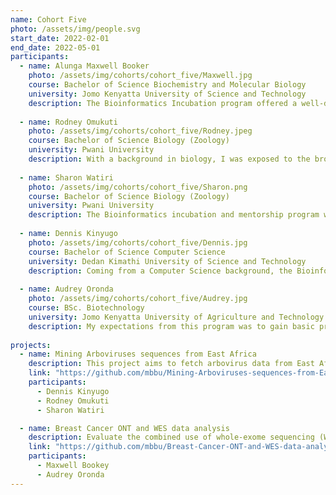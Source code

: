 ```yaml
---
name: Cohort Five
photo: /assets/img/people.svg
start_date: 2022-02-01
end_date: 2022-05-01
participants:
  - name: Alunga Maxwell Booker
    photo: /assets/img/cohorts/cohort_five/Maxwell.jpg
    course: Bachelor of Science Biochemistry and Molecular Biology
    university: Jomo Kenyatta University of Science and Technology
    description: The Bioinformatics Incubation program offered a well-detailed introduction to Bioinformatics. Interacting with successful scientists has motivated me to keep moving forward as a scientist. This program has been a great learning experience, the skills I have gained can attest to the expectations I had at the beginning, and the tools and resources are all up to date and easily accessible. The hands-free approach to teaching has allowed me to work within an HPC, understand some Programming languages, and Making use of Biological Databases, and so on. I have also learned how to communicate effectively, work in a team collaboratively, exchange ideas, and gain new insights from my supervisors and colleagues. I did a mini-project on the analysis of data Sequenced using Next Generation Sequencing Techniques in which I applied most of the above skills. Working on this project was an opportunity for me to obtain a hands-on experience in NGS data analysis. I would like to thank everyone who participated in creating this opportunity, it is a door to career growth for young scientists in the future and a wonderful program with no faults. I thank Dr. Caleb Kibet, Ruth Nanjala, Pauline Karega, and other trainers for their dedication to training and mentoring us.
    
  - name: Rodney Omukuti
    photo: /assets/img/cohorts/cohort_five/Rodney.jpeg
    course: Bachelor of Science Biology (Zoology)
    university: Pwani University
    description: With a background in biology, I was exposed to the broad disciplines of plant and animal sciences which endowed me with theoretical understanding and practical skills in routine microbiology, genetics, and molecular biology. I consequently developed a passion for these fields and invested time in online courses on bioinformatics e.g., Introduction to Linux for Biologists (Future Learn), and Introduction to R among others, which made me apply for the Bioinformatics Internship and Incubation Program at ICIPE. The program is well structured offering a good mastery of concepts, personal and professional growth, hands-on experience through mini-projects, and scientific communication. Following the engagements during the internship, I have resolved to pursue a career utilizing genomic approaches to understand and conserve the environment and biodiversity. Many thanks to the organizers, trainers, and the MBBU at large.
    
  - name: Sharon Watiri
    photo: /assets/img/cohorts/cohort_five/Sharon.png
    course: Bachelor of Science Biology (Zoology)
    university: Pwani University
    description: The Bioinformatics incubation and mentorship program was educative and very informative. The exposure, the skills, and the lessons learned are very useful in my career journey as a budding scientist. The mode of learning was perfect for capturing the students’ curiosity and the recourses provided made self-study a smooth ride as well. Through the program, I was able to gain a deeper understanding of various topics I had challenges with, and access to a wide range of resources and technical support made learning easy. My sincere gratitude to the organizers for giving me an opportunity to be part of the training. I now have a clearer picture of the career path I want to embark on and would definitely recommend this program to aspiring Computational biologists and Bioinformaticians. Special thanks to Dr. Caleb Kibet and the whole Bioinformatics team for their generous support and contribution to the success of the program.
    
  - name: Dennis Kinyugo
    photo: /assets/img/cohorts/cohort_five/Dennis.jpg
    course: Bachelor of Science Computer Science
    university: Dedan Kimathi University of Science and Technology
    description: Coming from a Computer Science background, the Bioinformatics Internship program gave me a unique chance to learn how computation is applied in biological sciences. I got to the opportunity to work on exciting projects ranging from phylogenetics to pangenomic analysis. The hands-on quality training offered by well experienced trainers gave me the necessary knowledge to familiarise with biological computation. From the internship I gained professional skills that will further my career and propel me towards my goal of become an AI research scientist. My deepest gratitude goes to the entire MBBU department for granting me that unique opportunity and for their mentorship and unwavering support throughout the internship.
    
  - name: Audrey Oronda
    photo: /assets/img/cohorts/cohort_five/Audrey.jpg
    course: BSc. Biotechnology
    university: Jomo Kenyatta University of Agriculture and Technology
    description: My expectations from this program was to gain basic practical skills on bioinformatics and form collaborations with other scientists. Coming from a biotechnology background which is a very diverse course, I approached this program with a diverse mindset and get to know how i can align my scientific interests with biotechnology. I learnt on specific biology areas like phylogenetics, next generation sequencing just to mention a few. Also, I got to explore more on computational biology(R, Python and Bash) which was a plus from my side as I had very little knowledge on this area. I was able to analyse real data using computer knowledge.  Something I greatly appreciate about the program is the ability to develop us theoritically and hands on so that we may be able to experience what life as a bioinformatician really is in terms of challenges and achievements too. I also cannot fail to mention the soft skills gained during this program which will be of help as a young scientist. Now I can say I got a pretty clear path on what I would love to focus as I got to understand how my interests (malaria genomics, transgenics) could blend with bioniformatics. Thank you to the entire MBBU and the head Dr. Caleb Kibet for the patience and the guidance throughout thie program.
    
projects:
  - name: Mining Arboviruses sequences from East Africa
    description: This project aims to fetch arbovirus data from East Africa and analyze trends by mapping the sequence data and research interest.
    link: "https://github.com/mbbu/Mining-Arboviruses-sequences-from-East-Africa"
    participants:
      - Dennis Kinyugo
      - Rodney Omukuti
      - Sharon Watiri

  - name: Breast Cancer ONT and WES data analysis
    description: Evaluate the combined use of whole-exome sequencing (WES) and nanopore sequencing to comprehensively screen for BRCA1/2 germline mutations.
    link: "https://github.com/mbbu/Breast-Cancer-ONT-and-WES-data-analysis"
    participants:
      - Maxwell Bookey
      - Audrey Oronda
---
```


